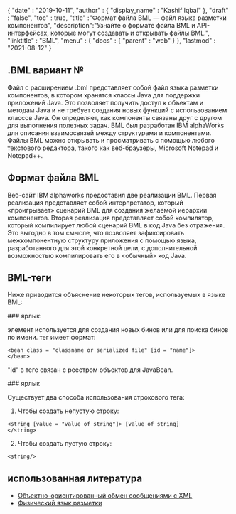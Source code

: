 {
  "date" : "2019-10-11",
  "author" : {
    "display_name" : "Kashif Iqbal"
},
  "draft" : "false",
  "toc" : true,
  "title" :"Формат файла BML — файл языка разметки компонентов",
  "description":"Узнайте о формате файла BML и API-интерфейсах, которые могут создавать и открывать файлы BML.",
  "linktitle" : "BML",
  "menu" : {
    "docs" : {
      "parent" : "web"
}
},
  "lastmod" : "2021-08-12"
}

## .BML вариант №

Файл с расширением .bml представляет собой файл языка разметки компонентов, в котором хранятся классы Java для поддержки приложений Java. Это позволяет получить доступ к объектам и методам Java и не требует создания новых функций с использованием классов Java. Он определяет, как компоненты связаны друг с другом для выполнения полезных задач. BML был разработан IBM alphaWorks для описания взаимосвязей между структурами и компонентами. Файлы BML можно открывать и просматривать с помощью любого текстового редактора, такого как веб-браузеры, Microsoft Notepad и Notepad++.

## Формат файла BML

Веб-сайт IBM alphaworks предоставил две реализации BML. Первая реализация представляет собой интерпретатор, который «проигрывает» сценарий BML для создания желаемой иерархии компонентов. Вторая реализация представляет собой компилятор, который компилирует любой сценарий BML в код Java без отражения. Это выгодно в том смысле, что позволяет зафиксировать межкомпонентную структуру приложения с помощью языка, разработанного для этой конкретной цели, с дополнительной возможностью компилировать его в «обычный» код Java.

## BML-теги

Ниже приводится объяснение некоторых тегов, используемых в языке BML:

###<bean> ярлык:

<bean>элемент используется для создания новых бинов или для поиска бинов по имени.<bean> тег имеет формат:
```
<bean class = "classname or serialized file" [id = "name"]>
</bean>
```
"id" в теге связан с реестром объектов для JavaBean.

###<string> ярлык

Существует два способа использования строкового тега:

1. Чтобы создать непустую строку:

```
<string [value = "value of string"]> [value of string]
</string>
```
2. Чтобы создать пустую строку:

```
<string/>
```
## использованная литература

* [Объектно-ориентированный обмен сообщениями с XML](https://docs.oracle.com/cd/A87860_01/doc/appdev.817/a86030/adx16nt5.htm)
* [Физический язык разметки](http://web.mit.edu/mecheng/pml/standards.htm)


